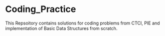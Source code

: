 # Coding_Practice
This Repsoitory contains solutions for coding problems from CTCI, PIE and implementation of Basic Data Structures from scratch.
